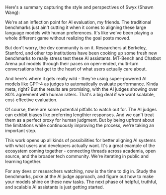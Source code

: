 Here's a summary capturing the style and perspectives of Swyx (Shawn Wang):

We're at an inflection point for AI evaluation, my friends. The traditional benchmarks just ain't cutting it when it comes to aligning these large language models with human preferences. It's like we've been playing a whole different game without realizing the goal posts moved. 

But don't worry, the dev community is on it. Researchers at Berkeley, Stanford, and other top institutions have been cooking up some fresh new benchmarks to really stress test these AI assistants. MT-Bench and Chatbot Arena put models through their paces on open-ended, multi-turn conversations that get to the heart of what users actually care about.

And here's where it gets really wild - they're using super-powered AI models like GPT-4 as judges to automatically evaluate performance. Kinda meta, right? But the results are promising, with the AI judges showing over 80% agreement with human raters. That's a big deal if we want scalable, cost-effective evaluation.

Of course, there are some potential pitfalls to watch out for. The AI judges can exhibit biases like preferring lengthier responses. And we can't treat them as a perfect proxy for human judgment. But by being upfront about the limitations while continuously improving the process, we're taking an important step.

This work opens up all kinds of possibilities for better aligning AI systems with what users and developers actually want. It's a great example of the ecosystem coming together - connecting threads across academia, open source, and the broader tech community. We're iterating in public and learning together.

For any devs or researchers watching, now is the time to dig in. Study the benchmarks, poke at the AI judge approach, and figure out how to make your models shine on these new tasks. The next phase of helpful, truthful, and scalable AI assistants is just getting started.